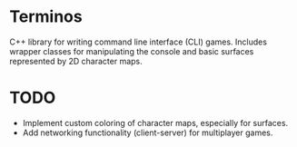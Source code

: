 # Terminos

C++ library for writing command line interface (CLI) games. Includes wrapper classes for manipulating the console and basic surfaces represented by 2D character maps.

# TODO
- Implement custom coloring of character maps, especially for surfaces.
- Add networking functionality (client-server) for multiplayer games.